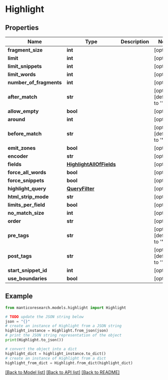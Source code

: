 # Highlight


## Properties

Name | Type | Description | Notes
------------ | ------------- | ------------- | -------------
**fragment_size** | **int** |  | [optional] 
**limit** | **int** |  | [optional] 
**limit_snippets** | **int** |  | [optional] 
**limit_words** | **int** |  | [optional] 
**number_of_fragments** | **int** |  | [optional] 
**after_match** | **str** |  | [optional] [default to '</strong>']
**allow_empty** | **bool** |  | [optional] 
**around** | **int** |  | [optional] 
**before_match** | **str** |  | [optional] [default to '<strong>']
**emit_zones** | **bool** |  | [optional] 
**encoder** | **str** |  | [optional] 
**fields** | [**HighlightAllOfFields**](HighlightAllOfFields.md) |  | [optional] 
**force_all_words** | **bool** |  | [optional] 
**force_snippets** | **bool** |  | [optional] 
**highlight_query** | [**QueryFilter**](QueryFilter.md) |  | [optional] 
**html_strip_mode** | **str** |  | [optional] 
**limits_per_field** | **bool** |  | [optional] 
**no_match_size** | **int** |  | [optional] 
**order** | **str** |  | [optional] 
**pre_tags** | **str** |  | [optional] [default to '<strong>']
**post_tags** | **str** |  | [optional] [default to '</strong>']
**start_snippet_id** | **int** |  | [optional] 
**use_boundaries** | **bool** |  | [optional] 

## Example

```python
from manticoresearch.models.highlight import Highlight

# TODO update the JSON string below
json = "{}"
# create an instance of Highlight from a JSON string
highlight_instance = Highlight.from_json(json)
# print the JSON string representation of the object
print(Highlight.to_json())

# convert the object into a dict
highlight_dict = highlight_instance.to_dict()
# create an instance of Highlight from a dict
highlight_from_dict = Highlight.from_dict(highlight_dict)
```
[[Back to Model list]](../README.md#documentation-for-models) [[Back to API list]](../README.md#documentation-for-api-endpoints) [[Back to README]](../README.md)


